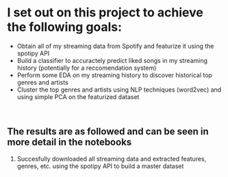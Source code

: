 # I set out on this project to achieve the following goals:
* Obtain all of my streaming data from Spotify and featurize it using the spotipy API
* Build a classifier to accuractely predict liked songs in my streaming history (potentially for a reccomendation system)
* Perform some EDA on my streaming history to discover historical top genres and artists
* Cluster the top genres and artists using NLP techniques (word2vec) and using simple PCA on the featurized dataset
<br>

## The results are as followed and can be seen in more detail in the notebooks
1) Succesfully downloaded all streaming data and extracted features, genres, etc. using the spotipy API to build a master dataset
